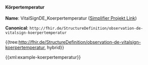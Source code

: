 #### Körpertemperatur

**Name**: VitalSignDE_Koerpertemperatur ([Simplifier Projekt Link](https://simplifier.net/resolve?canonical=http://fhir.de/StructureDefinition/observation-de-vitalsign-koerpertemperatur&scope=de.basisprofil.r4@1.6.0))

**Canonical**: `http://fhir.de/StructureDefinition/observation-de-vitalsign-koerpertemperatur`

{{tree:http://fhir.de/StructureDefinition/observation-de-vitalsign-koerpertemperatur, hybrid}}

{{xml:example-koerpertemperatur}}